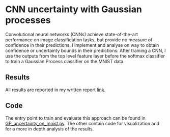 # CNN uncertainty with Gaussian processes

Convolutional neural networks (CNNs) achieve state-of-the-art performance on image classification tasks, but provide no measure of confidence in their predictions. I implement and analyse on way to obtain confidence or uncertainty bounds in their predictions: After training a CNN, I use the outputs from the top level feature layer before the softmax classifier to train a Gaussian Process classifier on the MNIST data. 

## Results
All results are reported in my written report [link](report/report.pdf).

## Code
The entry point to train and evaluate this approach can be found in [GP_uncertainty_on_mnist.py](GP_uncertainty_on_mnist.py). The other contain code for visualization and for a more in depth analysis of the results.
